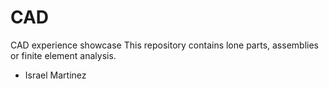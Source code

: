 # CAD
CAD experience showcase
This repository contains lone parts, assemblies or finite element analysis. 

- Israel Martinez
